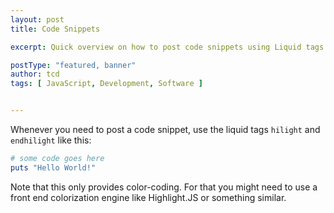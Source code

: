 ```yaml
---
layout: post
title: Code Snippets

excerpt: Quick overview on how to post code snippets using Liquid tags and how to escape or not escape markdown and HTML in your blog entries.

postType: "featured, banner"
author: tcd
tags: [ JavaScript, Development, Software ]


---
```


Whenever you need to post a code snippet, use the liquid tags `hilight` and `endhilight` like this:

````ruby
# some code goes here
puts "Hello World!"
````

Note that this only provides color-coding. For that you might need to use a front end colorization engine like Highlight.JS or something similar.

